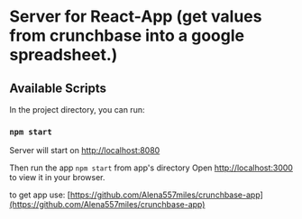 # Server for React-App (get values from crunchbase into a google spreadsheet.)


## Available Scripts

In the project directory, you can run:

### `npm start`

Server will start on  [http://localhost:8080](http://localhost:8080) 

Then run the app `npm start` from app's directory 
Open [http://localhost:3000](http://localhost:3000) to view it in your browser.

to get app use:
[https://github.com/Alena557miles/crunchbase-app](https://github.com/Alena557miles/crunchbase-app)
